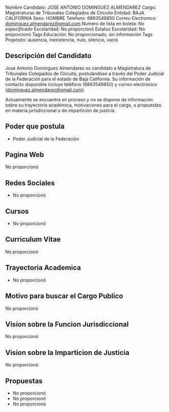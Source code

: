 Nombre Candidato: JOSE ANTONIO DOMINGUEZ ALMENDAREZ
Cargo: Magistraturas de Tribunales Colegiados de Circuito
Entidad: BAJA CALIFORNIA
Sexo: HOMBRE
Telefono: 6863549850
Correo Electronico: dominguez.almendarez@gmail.com
Numero de lista en boleta: *No especificado*
Escolaridad: No proporcionó
Estatus Escolaridad: No proporcionó
Tags Educación: No proporcionado, sin información
Tags Propósito: ausencia, inexistencia, nulo, silencio, vacío


## Descripción del Candidato 

José Antonio Dominguez Almendarez es candidato a Magistratura de Tribunales Colegiados de Circuito, postulándose a través del Poder Judicial de la Federación para el estado de Baja California. Su información de contacto disponible incluye teléfono (6863549850) y correo electrónico (dominguez.almendarez@gmail.com).

Actualmente se encuentra en proceso y no se dispone de información sobre su trayectoria académica, motivaciones para el cargo, o propuestas en materia jurisdiccional o de impartición de justicia.


## Poder que postula

- Poder Judicial de la Federación


## Pagina Web

No proporcionó


## Redes Sociales

- No proporcionó


## Cursos

- No proporcionó


## Curriculum Vitae

No proporcionó


## Trayectoria Academica

- No proporcionó


## Motivo para buscar el Cargo Publico

No proporcionó


## Vision sobre la Funcion Jurisdiccional

No proporcionó


## Vision sobre la Imparticion de Justicia

No proporcionó


## Propuestas

- No proporcionó
- No proporcionó
- No proporcionó

